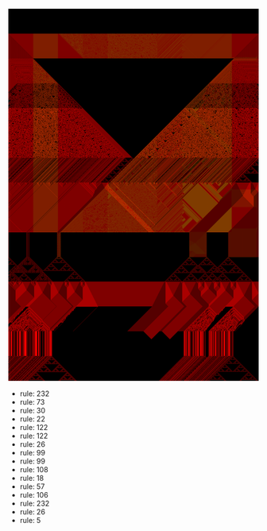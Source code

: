 ![photo](./output.png) 
 * rule: 232
* rule: 73
* rule: 30
* rule: 22
* rule: 122
* rule: 122
* rule: 26
* rule: 99
* rule: 99
* rule: 108
* rule: 18
* rule: 57
* rule: 106
* rule: 232
* rule: 26
* rule: 5
